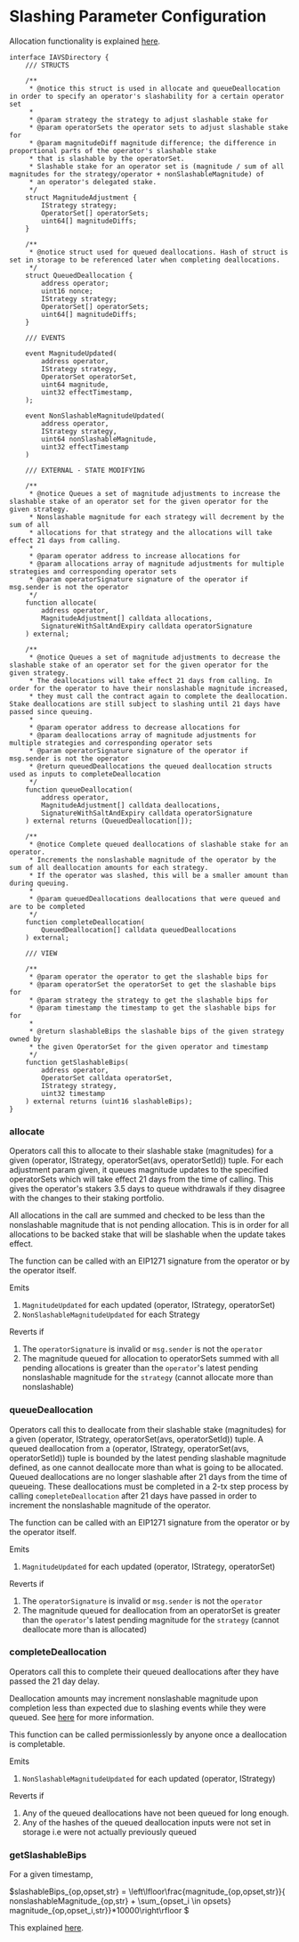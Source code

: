 # Slashing Parameter Configuration

Allocation functionality is explained [here](https://www.notion.so/eigen-labs/Allocator-Functionality-282a008ab7a14c79a25ec2954f8f5912).

```solidity
interface IAVSDirectory {
    /// STRUCTS

    /**
     * @notice this struct is used in allocate and queueDeallocation in order to specify an operator's slashability for a certain operator set
     *
     * @param strategy the strategy to adjust slashable stake for
     * @param operatorSets the operator sets to adjust slashable stake for
     * @param magnitudeDiff magnitude difference; the difference in proportional parts of the operator's slashable stake
     * that is slashable by the operatorSet.
     * Slashable stake for an operator set is (magnitude / sum of all magnitudes for the strategy/operator + nonSlashableMagnitude) of
     * an operator's delegated stake.
     */
    struct MagnitudeAdjustment {
        IStrategy strategy;
        OperatorSet[] operatorSets;
        uint64[] magnitudeDiffs;
    }

    /**
     * @notice struct used for queued deallocations. Hash of struct is set in storage to be referenced later when completing deallocations.
     */
    struct QueuedDeallocation {
        address operator;
        uint16 nonce;
        IStrategy strategy;
        OperatorSet[] operatorSets;
        uint64[] magnitudeDiffs;
    }

    /// EVENTS

    event MagnitudeUpdated(
        address operator,
        IStrategy strategy,
        OperatorSet operatorSet,
        uint64 magnitude,
        uint32 effectTimestamp,
    );

    event NonSlashableMagnitudeUpdated(
        address operator,
        IStrategy strategy,
        uint64 nonSlashableMagnitude,
        uint32 effectTimestamp
    )

    /// EXTERNAL - STATE MODIFYING
    
    /**
     * @notice Queues a set of magnitude adjustments to increase the slashable stake of an operator set for the given operator for the given strategy.
     * Nonslashable magnitude for each strategy will decrement by the sum of all 
     * allocations for that strategy and the allocations will take effect 21 days from calling.
     *
     * @param operator address to increase allocations for
     * @param allocations array of magnitude adjustments for multiple strategies and corresponding operator sets
     * @param operatorSignature signature of the operator if msg.sender is not the operator
     */
    function allocate(
        address operator,
        MagnitudeAdjustment[] calldata allocations,
        SignatureWithSaltAndExpiry calldata operatorSignature
    ) external;

    /**
     * @notice Queues a set of magnitude adjustments to decrease the slashable stake of an operator set for the given operator for the given strategy.
     * The deallocations will take effect 21 days from calling. In order for the operator to have their nonslashable magnitude increased, 
     * they must call the contract again to complete the deallocation. Stake deallocations are still subject to slashing until 21 days have passed since queuing.
     *
     * @param operator address to decrease allocations for
     * @param deallocations array of magnitude adjustments for multiple strategies and corresponding operator sets
     * @param operatorSignature signature of the operator if msg.sender is not the operator
     * @return queuedDeallocations the queued deallocation structs used as inputs to completeDeallocation
     */
    function queueDeallocation(
        address operator,
        MagnitudeAdjustment[] calldata deallocations,
        SignatureWithSaltAndExpiry calldata operatorSignature
    ) external returns (QueuedDeallocation[]);

    /**
     * @notice Complete queued deallocations of slashable stake for an operator.
     * Increments the nonslashable magnitude of the operator by the sum of all deallocation amounts for each strategy. 
     * If the operator was slashed, this will be a smaller amount than during queuing.
     *
     * @param queuedDeallocations deallocations that were queued and are to be completed
     */
    function completeDeallocation(
        QueuedDeallocation[] calldata queuedDeallocations
    ) external;

    /// VIEW

    /**
     * @param operator the operator to get the slashable bips for
     * @param operatorSet the operatorSet to get the slashable bips for
     * @param strategy the strategy to get the slashable bips for
     * @param timestamp the timestamp to get the slashable bips for for
     *
     * @return slashableBips the slashable bips of the given strategy owned by
     * the given OperatorSet for the given operator and timestamp
     */
    function getSlashableBips(
        address operator,
        OperatorSet calldata operatorSet,
        IStrategy strategy,
        uint32 timestamp
    ) external returns (uint16 slashableBips);
}
```

### allocate

Operators call this to allocate to their slashable stake (magnitudes) for a given (operator, IStrategy, operatorSet(avs, operatorSetId)) tuple. For each adjustment param given, it queues magnitude updates to the specified operatorSets which will take effect 21 days from the time of calling. This gives the operator's stakers 3.5 days to queue withdrawals if they disagree with the changes to their staking portfolio.

All allocations in the call are summed and checked to be less than the nonslashable magnitude that is not pending allocation. This is in order for all allocations to be backed stake that will be slashable when the update takes effect.

The function can be called with an EIP1271 signature from the operator or by the operator itself.

Emits

1. `MagnitudeUpdated` for each updated (operator, IStrategy, operatorSet)
2. `NonSlashableMagnitudeUpdated` for each Strategy

Reverts if

1. The `operatorSignature` is invalid or `msg.sender` is not the `operator`
2. The magnitude queued for allocation to operatorSets summed with all pending allocations is greater than the `operator`'s latest pending nonslashable magnitude for the `strategy` (cannot allocate more than nonslashable)

### queueDeallocation

Operators call this to deallocate from their slashable stake (magnitudes) for a given (operator, IStrategy, operatorSet(avs, operatorSetId)) tuple.
A queued deallocation from a (operator, IStrategy, operatorSet(avs, operatorSetId)) tuple is bounded by the latest pending slashable magnitude defined, as one cannot deallocate more than what is going to be allocated. Queued deallocations are no longer slashable after 21 days from the time of queueing.
These deallocations must be completed in a 2-tx step process by calling `comepleteDeallocation` after 21 days have passed in order to increment the nonslashable magnitude of the operator.

The function can be called with an EIP1271 signature from the operator or by the operator itself.

Emits

1. `MagnitudeUpdated` for each updated (operator, IStrategy, operatorSet)

Reverts if

1. The `operatorSignature` is invalid or `msg.sender` is not the `operator`
2. The magnitude queued for deallocation from an operatorSet is greater than the `operator`'s latest pending magnitude for the `strategy` (cannot deallocate more than is allocated)

### completeDeallocation

Operators call this to complete their queued deallocations after they have passed the 21 day delay.

Deallocation amounts may increment nonslashable magnitude upon completion less than expected due to slashing events while they were queued. See [here](https://www.notion.so/eigen-labs/Allocator-Functionality-282a008ab7a14c79a25ec2954f8f5912) for more information.

This function can be called permissionlessly by anyone once a deallocation is completable.

Emits

1. `NonSlashableMagnitudeUpdated` for each updated (operator, IStrategy)

Reverts if

1. Any of the queued deallocations have not been queued for long enough.
2. Any of the hashes of the queued deallocation inputs were not set in storage i.e were not actually previously queued


### getSlashableBips

For a given timestamp,

$slashableBips_{op,opset,str} = 
\left\lfloor\frac{magnitude_{op,opset,str}}{ nonslashableMagnitude_{op,str} + \sum_{opset_i \in opsets} magnitude_{op,opset_i,str}}*10000\right\rfloor
$

This explained [here](https://www.notion.so/eigen-labs/Allocator-Functionality-282a008ab7a14c79a25ec2954f8f5912).
